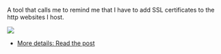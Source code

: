 A tool that calls me to remind me that I have to add SSL certificates to the http websites I host. 


![](./img.png)

- [More details: Read the post](https://github.com/matamalaortiz/understanding_networks_2017/tree/master/packet/post)
